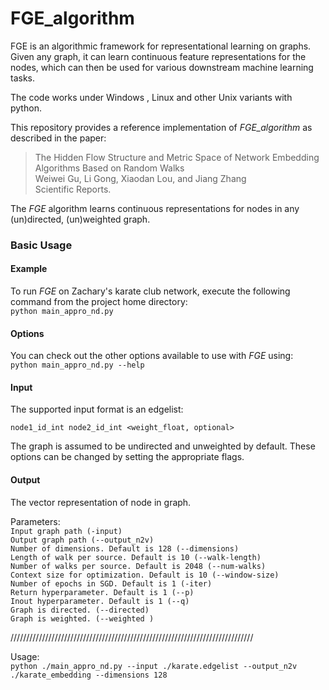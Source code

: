 # FGE_algorithm

   
FGE is an algorithmic framework for representational learning on graphs. Given any graph, it can learn continuous feature representations for the nodes, which can then be used for various downstream machine learning tasks. 

The code works under Windows , Linux and other Unix variants with python. 

This repository provides a reference implementation of *FGE_algorithm* as described in the paper:<br>
> The Hidden Flow Structure and Metric Space of Network Embedding Algorithms Based on Random Walks<br>
> Weiwei Gu, Li Gong, Xiaodan Lou, and Jiang Zhang<br>
> Scientific Reports.<br>
> <Insert paper link>

The *FGE* algorithm learns continuous representations for nodes in any (un)directed, (un)weighted graph. 
### Basic Usage

#### Example
To run *FGE* on Zachary's karate club network, execute the following command from the project home directory:<br/>
	``python main_appro_nd.py``

#### Options
You can check out the other options available to use with *FGE* using:<br/>
	``python main_appro_nd.py --help``

#### Input
The supported input format is an edgelist:

	node1_id_int node2_id_int <weight_float, optional>
		
The graph is assumed to be undirected and unweighted by default. These options can be changed by setting the appropriate flags.

#### Output
The vector representation of node in graph.


Parameters:\
``Input graph path (-input) `` \
``Output graph path (--output_n2v)``\
``Number of dimensions. Default is 128 (--dimensions)``\
``Length of walk per source. Default is 10 (--walk-length)``\
``Number of walks per source. Default is 2048 (--num-walks)``\
``Context size for optimization. Default is 10 (--window-size)``\
``Number of epochs in SGD. Default is 1 (-iter)``\
``Return hyperparameter. Default is 1 (--p)``\
``Inout hyperparameter. Default is 1 (--q)``\
``Graph is directed. (--directed)``\
``Graph is weighted. (--weighted )``

/////////////////////////////////////////////////////////////////////////////

Usage:\
``python ./main_appro_nd.py --input ./karate.edgelist --output_n2v ./karate_embedding --dimensions 128`` 
